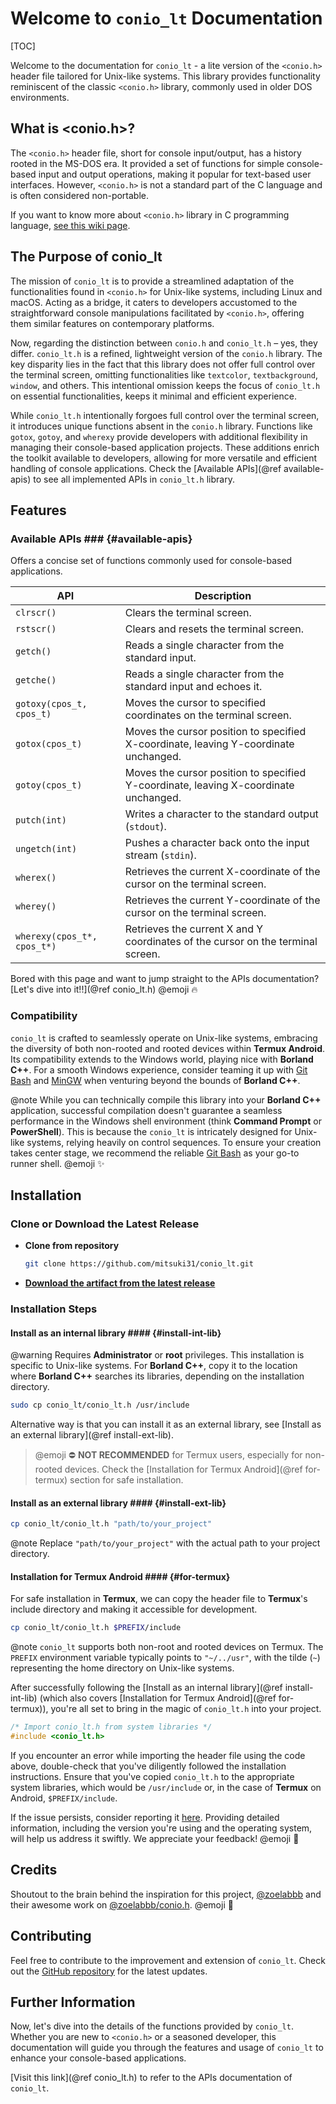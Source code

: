 # Welcome to `conio_lt` Documentation

[TOC]

Welcome to the documentation for `conio_lt` - a lite version of the `<conio.h>` header file tailored for Unix-like systems. This library provides functionality reminiscent of the classic `<conio.h>` library, commonly used in older DOS environments.

## What is <conio.h>?

The `<conio.h>` header file, short for console input/output, has a history rooted in the MS-DOS era. It provided a set of functions for simple console-based input and output operations, making it popular for text-based user interfaces. However, `<conio.h>` is not a standard part of the C language and is often considered non-portable.

If you want to know more about `<conio.h>` library in C programming language, [see this wiki page](https://en.m.wikipedia.org/wiki/Conio.h).

## The Purpose of conio_lt

The mission of `conio_lt` is to provide a streamlined adaptation of the functionalities found in `<conio.h>` for Unix-like systems, including Linux and macOS.
Acting as a bridge, it caters to developers accustomed to the straightforward console manipulations facilitated by `<conio.h>`, offering them similar features on contemporary platforms.

Now, regarding the distinction between `conio.h` and `conio_lt.h` – yes, they differ. `conio_lt.h` is a refined, lightweight version of the `conio.h` library.
The key disparity lies in the fact that this library does not offer full control over the terminal screen, omitting functionalities like `textcolor`, `textbackground`, `window`, and others.
This intentional omission keeps the focus of `conio_lt.h` on essential functionalities, keeps it minimal and efficient experience.

While `conio_lt.h` intentionally forgoes full control over the terminal screen, it introduces unique functions absent in the `conio.h` library. Functions like `gotox`, `gotoy`, and `wherexy`
provide developers with additional flexibility in managing their console-based application projects. These additions enrich the toolkit available to developers, allowing for more versatile and
efficient handling of console applications. Check the [Available APIs](@ref available-apis) to see all implemented APIs in `conio_lt.h` library.

## Features

### Available APIs ###                  {#available-apis}

Offers a concise set of functions commonly used for console-based applications.

| API           | Description                           |
| ------------- | ------------------------------------- |
| `clrscr()`      | Clears the terminal screen.           |
| `rstscr()`      | Clears and resets the terminal screen.|
| `getch()`       | Reads a single character from the standard input. |
| `getche()`      | Reads a single character from the standard input and echoes it. |
| `gotoxy(cpos_t, cpos_t)` | Moves the cursor to specified coordinates on the terminal screen. |
| `gotox(cpos_t)` | Moves the cursor position to specified X-coordinate, leaving Y-coordinate unchanged. |
| `gotoy(cpos_t)` | Moves the cursor position to specified Y-coordinate, leaving X-coordinate unchanged. |
| `putch(int)`    | Writes a character to the standard output (`stdout`). |
| `ungetch(int)`  | Pushes a character back onto the input stream (`stdin`). |
| `wherex()`      | Retrieves the current X-coordinate of the cursor on the terminal screen. |
| `wherey()`      | Retrieves the current Y-coordinate of the cursor on the terminal screen. |
| `wherexy(cpos_t*, cpos_t*)` | Retrieves the current X and Y coordinates of the cursor on the terminal screen. |

Bored with this page and want to jump straight to the APIs documentation? [Let's dive into it!!](@ref conio_lt.h) @emoji :fire:

### Compatibility

`conio_lt` is crafted to seamlessly operate on Unix-like systems, embracing the diversity of both non-rooted and rooted devices within **Termux Android**.
Its compatibility extends to the Windows world, playing nice with **Borland C++**. For a smooth Windows experience, consider teaming it up with [Git Bash](https://git-scm.com)
and [MinGW](https://sourceforge.net/projects/mingw) when venturing beyond the bounds of **Borland C++**.

@note While you can technically compile this library into your **Borland C++** application, successful compilation doesn't guarantee a seamless performance in the Windows shell environment
(think **Command Prompt** or **PowerShell**). This is because the `conio_lt` is intricately designed for Unix-like systems, relying heavily on control sequences.
To ensure your creation takes center stage, we recommend the reliable [Git Bash](https://git-scm.com) as your go-to runner shell. @emoji :sparkles:

## Installation

### Clone or Download the Latest Release

- **Clone from repository**
  ```bash
  git clone https://github.com/mitsuki31/conio_lt.git
  ```

- [**Download the artifact from the latest release**](https://github.com/mitsuki31/conio_lt/releases/latest)

### Installation Steps

#### Install as an internal library ####                    {#install-int-lib}

@warning Requires **Administrator** or **root** privileges. This installation is specific to Unix-like systems. For **Borland C++**, copy it to the location where **Borland C++** searches its libraries, depending on the installation directory.

```bash
sudo cp conio_lt/conio_lt.h /usr/include
```

Alternative way is that you can install it as an external library, see [Install as an external library](@ref install-ext-lib).

> @emoji :no_entry: **NOT RECOMMENDED** for Termux users, especially for non-rooted devices. Check the [Installation for Termux Android](@ref for-termux) section for safe installation.

#### Install as an external library ####                    {#install-ext-lib}

```bash
cp conio_lt/conio_lt.h "path/to/your_project"
```

@note Replace `"path/to/your_project"` with the actual path to your project directory.

#### Installation for Termux Android ####                                {#for-termux}

For safe installation in **Termux**, we can copy the header file to **Termux**'s include directory and making it accessible for development.

```bash
cp conio_lt/conio_lt.h $PREFIX/include
```

@note `conio_lt` supports both non-root and rooted devices on Termux. The `PREFIX` environment variable typically points to `"~/../usr"`, with the tilde (`~`) representing the home directory on Unix-like systems.

After successfully following the [Install as an internal library](@ref install-int-lib) (which also covers [Installation for Termux Android](@ref for-termux)), you're all set to bring in the magic of `conio_lt.h` into your project.

```c
/* Import conio_lt.h from system libraries */
#include <conio_lt.h>
```

If you encounter an error while importing the header file using the code above, double-check that you've diligently followed the installation instructions. Ensure that you've copied `conio_lt.h` to the appropriate system libraries, which would be `/usr/include` or, in the case of **Termux** on Android, `$PREFIX/include`.

If the issue persists, consider reporting it [here](https://github.com/mitsuki31/conio_lt/issues). Providing detailed information, including the version you're using and the operating system, will help us address it swiftly. We appreciate your feedback! @emoji :rocket:

## Credits

Shoutout to the brain behind the inspiration for this project, [@zoelabbb](https://github.com/zoelabbb) and their awesome work on [@zoelabbb/conio.h](https://github.com/zoelabbb/conio.h.git). @emoji :star2:

## Contributing

Feel free to contribute to the improvement and extension of `conio_lt`. Check out the [GitHub repository](https://github.com/mitsuki31/conio_lt) for the latest updates.

## Further Information

Now, let's dive into the details of the functions provided by `conio_lt`. Whether you are new to `<conio.h>` or a seasoned developer, this documentation will guide you through the features and usage of `conio_lt` to enhance your console-based applications.

[Visit this link](@ref conio_lt.h) to refer to the APIs documentation of `conio_lt`.
